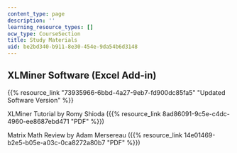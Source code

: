 ```yaml
---
content_type: page
description: ''
learning_resource_types: []
ocw_type: CourseSection
title: Study Materials
uid: be2bd340-b911-8e30-454e-9da54b6d3148
---
```


XLMiner Software (Excel Add-in)
-------------------------------

{{% resource_link "73935966-6bbd-4a27-9eb7-fd900dc85fa5" "Updated Software Version" %}}

XLMiner Tutorial by Romy Shioda ({{% resource_link 8ad86091-9c5e-c4dc-4960-ee8687ebd471 "PDF" %}})

Matrix Math Review by Adam Mersereau ({{% resource_link 14e01469-b2e5-b05e-a03c-0ca8272a80b7 "PDF" %}})
